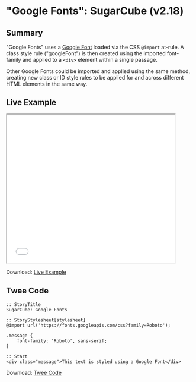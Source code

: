 # "Google Fonts": SugarCube (v2.18)

## Summary

"Google Fonts" uses a [Google Font](https://fonts.google.com/) loaded via the CSS ```@import``` at-rule. A class style rule ("googleFont") is then created using the imported font-family and applied to a ```<div>``` element within a single passage. 

Other Google Fonts could be imported and applied using the same method, creating new class or ID style rules to be applied for and across different HTML elements in the same way.

## Live Example

<section>
<iframe src="sugarcube_googlefonts_example.html" height=400 width=90%></iframe>


Download: <a href="sugarcube_googlefonts_example.html" target="_blank">Live Example</a>
</section>

## Twee Code

```
:: StoryTitle
SugarCube: Google Fonts

:: StoryStylesheet[stylesheet]
@import url('https://fonts.googleapis.com/css?family=Roboto');

.message {
	font-family: 'Roboto', sans-serif; 
}

:: Start
<div class="message">This text is styled using a Google Font</div>

```

Download: <a href="sugarcube_googlefonts_twee.txt" target="_blank">Twee Code</a>
